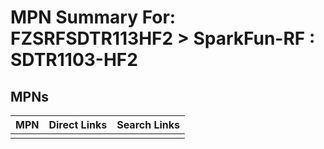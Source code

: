 



# MPN Summary For: FZSRFSDTR113HF2 > SparkFun-RF : SDTR1103-HF2

## MPNs
  

|MPN|Direct Links|Search Links|
| :--- | :--- | :--- |
||||

